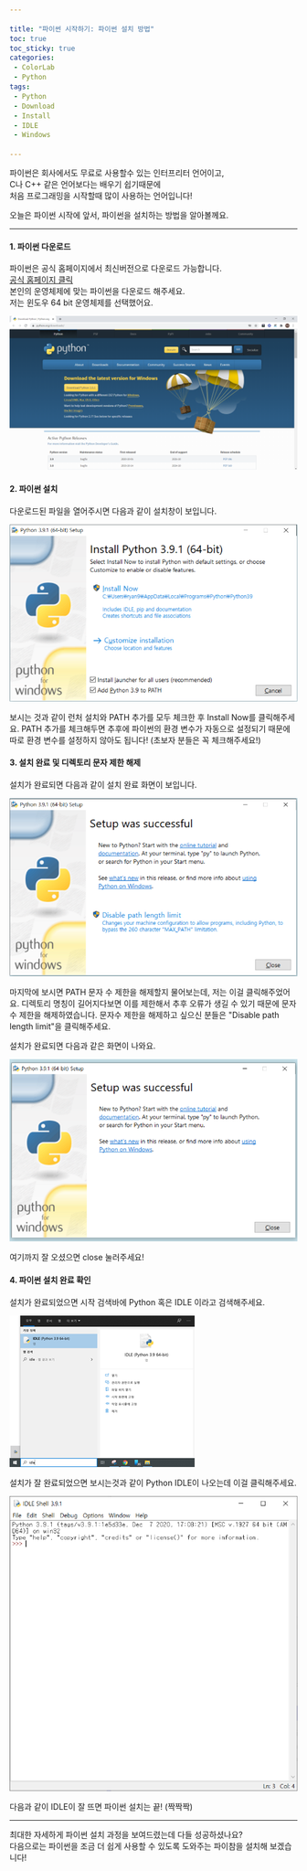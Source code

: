```yaml
---

title: "파이썬 시작하기: 파이썬 설치 방법"  
toc: true  
toc_sticky: true  
categories:  
 - ColorLab  
 - Python  
tags:  
 - Python  
 - Download  
 - Install  
 - IDLE  
 - Windows

---
```


파이썬은 회사에서도 무료로 사용할수 있는 인터프리터 언어이고,  
C나 C++ 같은 언어보다는 배우기 쉽기때문에  
처음 프로그래밍을 시작할때 많이 사용하는 언어입니다!

오늘은 파이썬 시작에 앞서, 파이썬을 설치하는 방법을 알아볼께요.

<hr/>

#### 1. 파이썬 다운로드

파이썬은 공식 홈페이지에서 최신버전으로 다운로드 가능합니다.  
[공식 홈페이지 클릭](https://www.python.org/downloads)  
본인의 운영체제에 맞는 파이썬을 다운로드 해주세요.  
저는 윈도우 64 bit 운영체제를 선택했어요.

![homepage](/assets/images/2021-01-25-how-to-download-python/homepage.PNG)

#### 2. 파이썬 설치

다운로드된 파일을 열어주시면 다음과 같이 설치창이 보입니다.

![setup](/assets/images/2021-01-25-how-to-download-python/setup.PNG)

보시는 것과 같이 런처 설치와 PATH 추가를 모두 체크한 후 Install Now를 클릭해주세요. PATH 추가를 체크해두면 추후에 파이썬의 환경 변수가 자동으로 설정되기 때문에 따로 환경 변수를 설정하지 않아도 됩니다! (초보자 분들은 꼭 체크해주세요!)

#### 3. 설치 완료 및 디렉토리 문자 제한 해제

설치가 완료되면 다음과 같이 설치 완료 화면이 보입니다.

![setup_successful](/assets/images/2021-01-25-how-to-download-python/setup_successful.PNG)

마지막에 보시면 PATH 문자 수 제한을 해제할지 물어보는데, 저는 이걸 클릭해주었어요. 디렉토리 명칭이 길어지다보면 이를 제한해서 추후 오류가 생길 수 있기 때문에 문자수 제한을 해제하였습니다. 문자수 제한을 해제하고 싶으신 분들은 "Disable path length limit"을 클릭해주세요.

설치가 완료되면 다음과 같은 화면이 나와요.

![setup_successful_2](/assets/images/2021-01-25-how-to-download-python/setup_successful_2.PNG)

여기까지 잘 오셨으면 close 눌러주세요!

#### 4. 파이썬 설치 완료 확인

설치가 완료되었으면 시작 검색바에 Python 혹은 IDLE 이라고 검색해주세요.

![setup_finished](/assets/images/2021-01-25-how-to-download-python/setup_finished.png)

설치가 잘 완료되었으면 보시는것과 같이 Python IDLE이 나오는데 이걸 클릭해주세요.

![python_screen](/assets/images/2021-01-25-how-to-download-python/python_screen.PNG)

다음과 같이 IDLE이 잘 뜨면 파이썬 설치는 끝! (짝짝짝)

<hr/>

최대한 자세하게 파이썬 설치 과정을 보여드렸는데 다들 성공하셨나요?  
다음으로는 파이썬을 조금 더 쉽게 사용할 수 있도록 도와주는 파이참을 설치해 보겠습니다!
